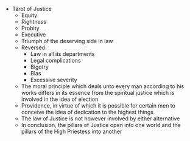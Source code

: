 - Tarot of Justice
	- Equity
	- Rightness
	- Probity
	- Executive
	- Triumph of the deserving side in law
	- Reversed:
		- Law in all its departments
		- Legal complications
		- Bigotry
		- Bias
		- Excessive severity
	- The moral principle which deals unto every man according to his works differs in its essence from the spiritual justice which is involved in the idea of election
	- Providence, in virtue of which it is possible for certain men to conceive the idea of dedication to the highest things
	- The law of Justice is not however involved by either alternative
	- In conclusion, the pillars of Justice open into one world and the pillars of the High Priestess into another